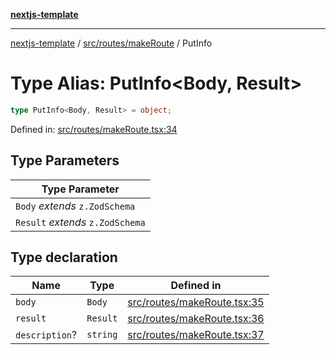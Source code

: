 [**nextjs-template**](../../../../README.md)

---

[nextjs-template](../../../../README.md) / [src/routes/makeRoute](../README.md) / PutInfo

# Type Alias: PutInfo\<Body, Result\>

```ts
type PutInfo<Body, Result> = object;
```

Defined in: [src/routes/makeRoute.tsx:34](https://github.com/Its-Satyajit/nextjs-template/blob/a020f2e64682696d16eea8be5c54d400aa09764e/src/routes/makeRoute.tsx#L34)

## Type Parameters

| Type Parameter                   |
| -------------------------------- |
| `Body` _extends_ `z.ZodSchema`   |
| `Result` _extends_ `z.ZodSchema` |

## Type declaration

| Name                                    | Type     | Defined in                                                                                                                                                |
| --------------------------------------- | -------- | --------------------------------------------------------------------------------------------------------------------------------------------------------- |
| <a id="body"></a> `body`                | `Body`   | [src/routes/makeRoute.tsx:35](https://github.com/Its-Satyajit/nextjs-template/blob/a020f2e64682696d16eea8be5c54d400aa09764e/src/routes/makeRoute.tsx#L35) |
| <a id="result"></a> `result`            | `Result` | [src/routes/makeRoute.tsx:36](https://github.com/Its-Satyajit/nextjs-template/blob/a020f2e64682696d16eea8be5c54d400aa09764e/src/routes/makeRoute.tsx#L36) |
| <a id="description"></a> `description`? | `string` | [src/routes/makeRoute.tsx:37](https://github.com/Its-Satyajit/nextjs-template/blob/a020f2e64682696d16eea8be5c54d400aa09764e/src/routes/makeRoute.tsx#L37) |
